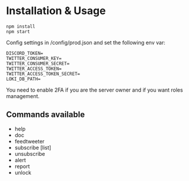 # Installation & Usage

```
npm install
npm start
```

Config settings in /config/prod.json and set the following env var:
```
DISCORD_TOKEN=
TWITTER_CONSUMER_KEY=
TWITTER_CONSUMER_SECRET=
TWITTER_ACCESS_TOKEN=
TWITTER_ACCESS_TOKEN_SECRET=
LOKI_DB_PATH=
```

You need to enable 2FA if you are the server owner and if you want roles management.

## Commands available

- help
- doc
- feedtweeter
- subscribe [list]
- unsubscribe
- alert
- report
- unlock

